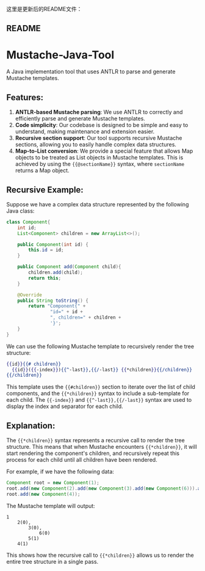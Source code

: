 这里是更新后的README文件：

README
--------

# Mustache-Java-Tool

A Java implementation tool that uses ANTLR to parse and generate Mustache templates.

## Features:

1. **ANTLR-based Mustache parsing**: We use ANTLR to correctly and efficiently parse and generate Mustache templates.
2. **Code simplicity**: Our codebase is designed to be simple and easy to understand, making maintenance and extension easier.
3. **Recursive section support**: Our tool supports recursive Mustache sections, allowing you to easily handle complex data structures.
4. **Map-to-List conversion**: We provide a special feature that allows Map objects to be treated as List objects in Mustache templates. This is achieved by using the `{{@sectionName}}` syntax, where `sectionName` returns a Map object.

## Recursive Example:

Suppose we have a complex data structure represented by the following Java class:
```java
class Component{
    int id;
    List<Component> children = new ArrayList<>();

    public Component(int id) {
        this.id = id;
    }

    public Component add(Component child){
        children.add(child);
        return this;
    }

    @Override
    public String toString() {
        return "Component{" +
                "id=" + id +
                ", children=" + children +
                '}';
    }
}
```
We can use the following Mustache template to recursively render the tree structure:
```mustache
{{id}}{{# children}}
  {{id}}({{-index}}){{^-last}},{{/-last}} {{*children}}{{/children}}
{{/children}}
```
This template uses the `{{#children}}` section to iterate over the list of child components, and the `{{*children}}` syntax to include a sub-template for each child. The `{{-index}}` and `{{^-last}},{{/-last}}` syntax are used to display the index and separator for each child.

## Explanation:

The `{{*children}}` syntax represents a recursive call to render the tree structure. This means that when Mustache encounters `{{*children}}`, it will start rendering the component's children, and recursively repeat this process for each child until all children have been rendered.

For example, if we have the following data:
```java
Component root = new Component(1);
root.add(new Component(2).add(new Component(3).add(new Component(6))).add(new Component(5)));
root.add(new Component(4));
```
The Mustache template will output:
```
1
    2(0), 
	    3(0), 
		    6(0) 
	    5(1) 
    4(1)
```
This shows how the recursive call to `{{*children}}` allows us to render the entire tree structure in a single pass.